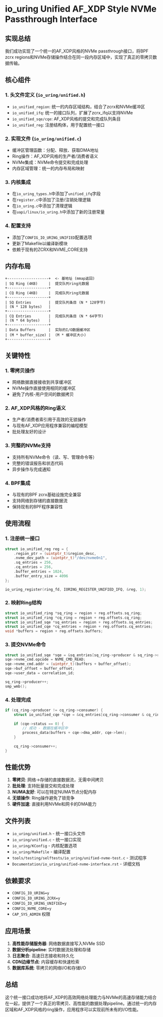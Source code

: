 # io_uring Unified AF_XDP Style NVMe Passthrough Interface

## 实现总结

我们成功实现了一个统一的AF_XDP风格的NVMe passthrough接口，将BPF zcrx regions和NVMe存储操作结合在同一段内存区域中，实现了真正的零拷贝数据传输。

## 核心组件

### 1. 头文件定义 (`io_uring/unified.h`)
- `io_unified_region`: 统一的内存区域结构，结合了zcrx和NVMe缓冲区
- `io_unified_ifq`: 统一的接口队列，扩展了zcrx_ifq以支持NVMe
- `io_unified_sqe/cqe`: AF_XDP风格的提交和完成队列条目
- `io_unified_reg`: 注册结构体，用于配置统一接口

### 2. 实现文件 (`io_uring/unified.c`)
- 缓冲区管理函数：分配、释放、获取DMA地址
- Ring操作：AF_XDP风格的生产者/消费者语义
- NVMe集成：NVMe命令提交和完成处理
- 内存区域管理：统一的内存布局和映射

### 3. 内核集成
- 在`io_uring_types.h`中添加了`unified_ifq`字段
- 在`register.c`中添加了注册/注销处理逻辑
- 在`io_uring.c`中添加了清理逻辑
- 在`uapi/linux/io_uring.h`中添加了新的注册常量

### 4. 配置支持
- 添加了`CONFIG_IO_URING_UNIFIED`配置选项
- 更新了Makefile以编译新模块
- 依赖于现有的ZCRX和NVME_CORE支持

## 内存布局

```
+-------------------+  <- 基地址 (mmap返回)
| SQ Ring (4KB)     |  提交队列ring元数据
+-------------------+
| CQ Ring (4KB)     |  完成队列ring元数据  
+-------------------+
| SQ Entries        |  提交队列条目 (N * 128字节)
| (N * 128 bytes)   |
+-------------------+
| CQ Entries        |  完成队列条目 (N * 64字节)
| (N * 64 bytes)    |
+-------------------+
| Data Buffers      |  实际的I/O数据缓冲区
| (M * buffer_size) |  (M * 缓冲区大小)
+-------------------+
```

## 关键特性

### 1. 零拷贝操作
- 网络数据直接接收到共享缓冲区
- NVMe操作直接使用相同的缓冲区
- 避免了内核-用户空间的数据拷贝

### 2. AF_XDP风格的Ring语义
- 生产者/消费者索引用于高效的无锁操作
- 与现有AF_XDP应用程序兼容的编程模型
- 批处理友好的设计

### 3. 完整的NVMe支持
- 支持所有NVMe命令（读、写、管理命令等）
- 完整的错误报告和状态代码
- 异步操作与完成通知

### 4. BPF集成
- 与现有的BPF zcrx基础设施完全兼容
- 支持网络到存储的直接数据流
- 保持现有的BPF程序兼容性

## 使用流程

### 1. 注册统一接口
```c
struct io_unified_reg reg = {
    .region_ptr = (uintptr_t)&region_desc,
    .nvme_dev_path = (uintptr_t)"/dev/nvme0n1", 
    .sq_entries = 256,
    .cq_entries = 256,
    .buffer_entries = 1024,
    .buffer_entry_size = 4096
};

io_uring_register(ring_fd, IORING_REGISTER_UNIFIED_IFQ, &reg, 1);
```

### 2. 映射Ring结构
```c
struct io_unified_ring *sq_ring = region + reg.offsets.sq_ring;
struct io_unified_ring *cq_ring = region + reg.offsets.cq_ring;
struct io_unified_sqe *sq_entries = region + reg.offsets.sq_entries;
struct io_unified_cqe *cq_entries = region + reg.offsets.cq_entries;
void *buffers = region + reg.offsets.buffers;
```

### 3. 提交NVMe命令
```c
struct io_unified_sqe *sqe = &sq_entries[sq_ring->producer & sq_ring->ring_mask];
sqe->nvme_cmd.opcode = NVME_CMD_READ;
sqe->nvme_cmd.addr = (uintptr_t)(buffers + buffer_offset);
sqe->buf_offset = buffer_offset;
sqe->user_data = correlation_id;

sq_ring->producer++;
smp_wmb();
```

### 4. 处理完成
```c
if (cq_ring->producer != cq_ring->consumer) {
    struct io_unified_cqe *cqe = &cq_entries[cq_ring->consumer & cq_ring->ring_mask];
    
    if (cqe->status == 0) {
        // 成功 - 数据在缓冲区中
        process_data(buffers + cqe->dma_addr, cqe->len);
    }
    
    cq_ring->consumer++;
}
```

## 性能优势

1. **零拷贝**: 网络→存储的直接数据流，无需中间拷贝
2. **批处理**: 支持批量提交和完成处理
3. **NUMA友好**: 可以在特定NUMA节点分配内存
4. **无锁操作**: Ring操作避免了锁竞争
5. **硬件加速**: 直接利用NVMe和网卡的DMA能力

## 文件列表

- `io_uring/unified.h` - 统一接口头文件
- `io_uring/unified.c` - 统一接口实现
- `io_uring/KConfig` - 内核配置选项
- `io_uring/Makefile` - 编译配置
- `tools/testing/selftests/io_uring/unified-nvme-test.c` - 测试程序
- `Documentation/io_uring/unified-nvme-interface.rst` - 详细文档

## 依赖要求

- `CONFIG_IO_URING=y`
- `CONFIG_IO_URING_ZCRX=y`  
- `CONFIG_IO_URING_UNIFIED=y`
- `CONFIG_NVME_CORE=y`
- `CAP_SYS_ADMIN` 权限

## 应用场景

1. **高性能存储服务器**: 网络数据直接写入NVMe SSD
2. **数据分析pipeline**: 实时数据流处理和存储
3. **日志聚合**: 高速日志接收和持久化
4. **CDN边缘节点**: 内容缓存和快速检索
5. **数据库系统**: 零拷贝的网络I/O和存储I/O

## 总结

这个统一接口成功地将AF_XDP的高效网络处理能力与NVMe的高速存储能力结合在一起，提供了一个真正的零拷贝、高性能的数据处理pipeline。通过统一的内存区域和AF_XDP风格的ring操作，应用程序可以实现前所未有的I/O性能。